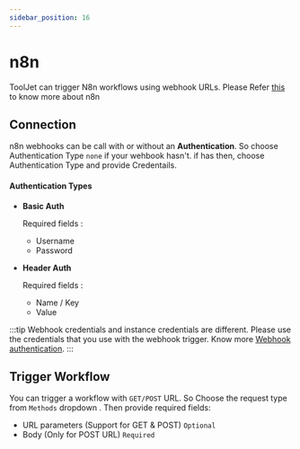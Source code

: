 ```yaml
---
sidebar_position: 16
---
```


# n8n

ToolJet can trigger N8n workflows using webhook URLs. Please Refer [this](https://docs.n8n.io/) to know more about n8n

## Connection

n8n webhooks can be call with or without an **Authentication**. So choose Authentication Type `none` if your wehbook hasn't. if has then, choose Authentication Type and provide Credentails.

#### Authentication Types
- **Basic Auth**

    Required fields :
    - Username
    - Password

- **Header Auth**

    Required fields :
    - Name / Key
    - Value  

:::tip
Webhook credentials and instance credentials are different. Please use the credentials that you use with the webhook trigger. Know more [Webhook authentication]( https://docs.n8n.io/nodes/n8n-nodes-base.webhook/#:~:text=then%20gets%20deactivated.-,Authentication,-%3A%20The%20Webhook%20node ).
:::

## Trigger Workflow

You can trigger a workflow with `GET/POST` URL. So Choose the request type from `Methods` dropdown . Then provide required fields:

- URL parameters (Support for GET & POST) `Optional`
- Body (Only for POST URL) `Required`
